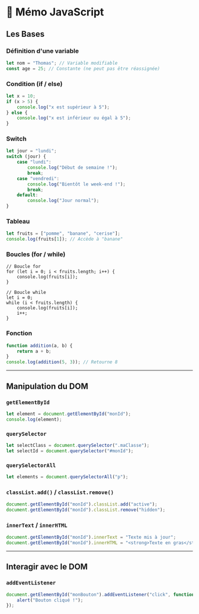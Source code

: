 # 📌 Mémo JavaScript

## Les Bases

### Définition d'une variable
```javascript
let nom = "Thomas"; // Variable modifiable
const age = 25; // Constante (ne peut pas être réassignée)
```

### Condition (if / else)
```javascript
let x = 10;
if (x > 5) {
    console.log("x est supérieur à 5");
} else {
    console.log("x est inférieur ou égal à 5");
}
```

### Switch
```javascript
let jour = "lundi";
switch (jour) {
    case "lundi":
        console.log("Début de semaine !");
        break;
    case "vendredi":
        console.log("Bientôt le week-end !");
        break;
    default:
        console.log("Jour normal");
}
```

### Tableau
```javascript
let fruits = ["pomme", "banane", "cerise"];
console.log(fruits[1]); // Accède à "banane"
```

### Boucles (for / while)
```javascript{10}
// Boucle for
for (let i = 0; i < fruits.length; i++) {
    console.log(fruits[i]);
}

// Boucle while
let i = 0;
while (i < fruits.length) {
    console.log(fruits[i]);
    i++;
}
```

### Fonction
```javascript
function addition(a, b) {
    return a + b;
}
console.log(addition(5, 3)); // Retourne 8
```

---

## Manipulation du DOM

### `getElementById`
```javascript
let element = document.getElementById("monId");
console.log(element);
```

### `querySelector`
```javascript
let selectClass = document.querySelector(".maClasse");
let selectId = document.querySelector("#monId");
```

### `querySelectorAll`
```javascript
let elements = document.querySelectorAll("p");
```

### `classList.add()` / `classList.remove()`
```javascript
document.getElementById("monId").classList.add("active");
document.getElementById("monId").classList.remove("hidden");
```

### `innerText` / `innerHTML`
```javascript
document.getElementById("monId").innerText = "Texte mis à jour";
document.getElementById("monId").innerHTML = "<strong>Texte en gras</strong>";
```

---

## Interagir avec le DOM

### `addEventListener`
```javascript
document.getElementById("monBouton").addEventListener("click", function() {
    alert("Bouton cliqué !");
});
```
